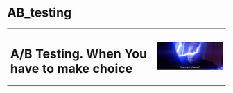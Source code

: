 # AB_testing

<table>
  <tr>
    <td><h1> A/B Testing. When You have to make choice  </h1></td>
    <td><img src="/pic/palpatine-star-wars.gif" alt="Tip GIF" width="350" /></td>
  </tr>
</table>

